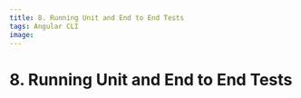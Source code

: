```yaml
---
title: 8. Running Unit and End to End Tests
tags: Angular CLI
image:
---
```


# 8. Running Unit and End to End Tests
